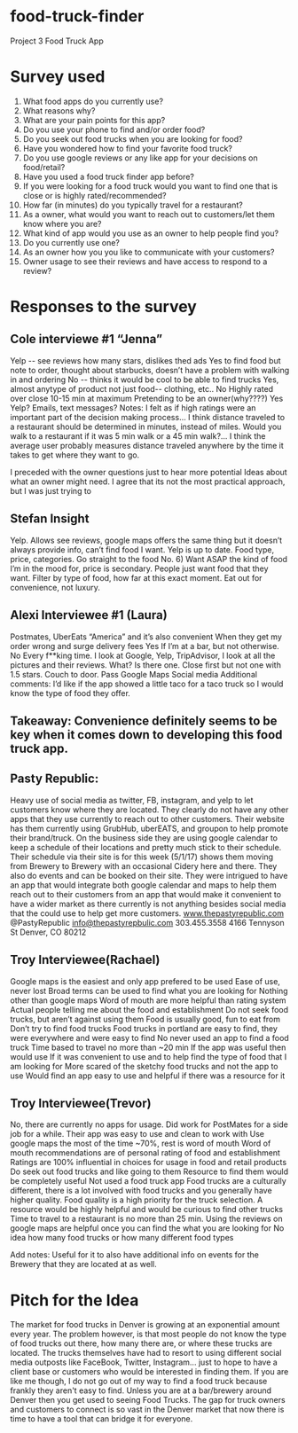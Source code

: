 # food-truck-finder
Project 3 Food Truck App

# Survey used
1. What food apps do you currently use?
1. What reasons why?
1. What are your pain points for this app?
1. Do you use your phone to find and/or order food?
1. Do you seek out food trucks when you are looking for food?
1. Have you wondered how to find your favorite food truck?
1. Do you use google reviews or any like app for your decisions on food/retail?
1. Have you used a food truck finder app before?
1. If you were looking for a food truck would you want to find one that is close or is highly rated/recommended?
1. How far (in minutes) do you typically travel for a restaurant?
1. As a owner, what would you want to reach out to customers/let them know where you are?
1. What kind of app would you use as an owner to help people find you?
1. Do you currently use one?
1. As an owner how you you like to communicate with your customers?
1. Owner usage to see their reviews and have access to respond to a review?

# Responses to the survey
## Cole interviewe #1 “Jenna” 
Yelp -- see reviews how many stars, dislikes thed ads
Yes to find food but note to order, thought about starbucks, doesn’t have a problem with walking in and ordering
No -- thinks it would be cool to be able to find trucks
Yes, almost anytype of product not just food-- clothing, etc..
No
Highly rated over close
10-15 min at maximum
Pretending to be an owner(why????) 
Yes
Yelp?
Emails, text messages?
Notes: I felt as if high ratings were an important part of the decision making process… I think distance traveled to a restaurant should be determined in minutes, instead of miles.  Would you walk to a restaurant if it was 5 min walk or a 45 min walk?... I think the average user probably measures distance traveled anywhere by the time it takes to get where they want to go.

 I preceded with the owner questions just to hear more potential Ideas about what an owner might need.   I agree that its not the most practical approach, but I was just trying to

## Stefan Insight

Yelp. Allows see reviews, google maps offers the same thing but it doesn’t always provide info, can’t find food I want. Yelp is up to date.
Food type, price, categories.
Go straight to the food
No.
      6)  Want ASAP the kind of food I’m in the mood for, price is secondary. People just want food that they want. Filter by type of food, how far at this exact moment.
Eat out for convenience, not luxury. 

## Alexi Interviewee #1 (Laura)
Postmates, UberEats
“America” and it’s also convenient
When they get my order wrong and surge delivery fees
Yes
If I’m at a bar, but not otherwise.
No
Every f**king time. I look at Google, Yelp, TripAdvisor, I look at all the pictures and their reviews.
What? Is there one.
Close first but not one with 1.5 stars.
Couch to door.
Pass
Google Maps
Social media
Additional comments: I’d like if the app showed a little taco for a taco truck so I would know the type of food they offer.

## Takeaway: Convenience definitely seems to be key when it comes down to developing this food truck app. 

## Pasty Republic:
Heavy use of social media as twitter, FB, instagram, and yelp to let customers know where they are located. They clearly do not have any other apps that they use currently to reach out to other customers. Their website has them currently using GrubHub, uberEATS, and groupon to help promote their brand/truck.
On the business side they are using google calendar to keep a schedule of their locations and pretty much stick to their schedule. Their schedule via their site is for this week (5/1/17) shows them moving from Brewery to Brewery with an occasional Cidery here and there. They also do events and can be booked on their site.
They were intrigued to have an app that would integrate both google calendar and maps to help them reach out to their customers from an app that would make it convenient to have a wider market as there currently is not anything besides social media that the could use to help get more customers.
www.thepastyrepublic.com
@PastyRepublic
info@thepastyrepbulic.com
303.455.3558
4166 Tennyson St
Denver, CO 80212

## Troy Interviewee(Rachael)
Google maps is the easiest and only app prefered to be used
Ease of use, never lost
Broad terms can be used to find what you are looking for
Nothing other than google maps
Word of mouth are more helpful than rating system
Actual people telling me about the food and establishment
Do not seek food trucks, but aren’t against using them
Food is usually good, fun to eat from
Don’t try to find food trucks
Food trucks in portland are easy to find, they were everywhere and were easy to find
No never used an app to find a food truck
Time based to travel no more than ~20 min
If the app was useful then would use
If it was convenient to use and to help find the type of food that I am looking for
More scared of the sketchy food trucks and not the app to use
Would find an app easy to use and helpful if there was a resource for it

## Troy Interviewee(Trevor)
No, there are currently no apps for usage. Did work for PostMates for a side job for a while.
Their app was easy to use and clean to work with
Use google maps the most of the time ~70%, rest is word of mouth
Word of mouth recommendations are of personal rating of food and establishment
Ratings are 100% influential in choices for usage in food and retail products
Do seek out food trucks and like going to them
Resource to find them would be completely useful
Not used a food truck app
Food trucks are a culturally different, there is a lot involved with food trucks and you generally have higher quality. Food quality is a high priority for the truck selection.
A resource would be highly helpful and would be curious to find other trucks
Time to travel to a restaurant is no more than 25 min.
Using the reviews on google maps are helpful once you can find the what you are looking for
No idea how many food trucks or how many different food types

Add notes: Useful for it to also have additional info on events for the Brewery that they are located at as well.

# Pitch for the Idea
The market for food trucks in Denver is growing at an exponential amount every year. The problem however, is that most people do not know the type of food trucks out there, how many there are, or where these trucks are located. The trucks themselves have had to resort to using different social media outposts like FaceBook, Twitter, Instagram... just to hope to have a client base or customers who would be interested in finding them. If you are like me though, I do not go out of my way to find a food truck because frankly they aren't easy to find. Unless you are at a bar/brewery around Denver then you get used to seeing Food Trucks. The gap for truck owners and customers to connect is so vast in the Denver market that now there is time to have a tool that can bridge it for everyone.
